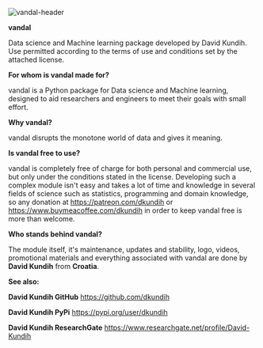![vandal-header](https://raw.githubusercontent.com/dkundih/vandal/main/.logistics/visforvandal.jpg)

**vandal** 

Data science and Machine learning package developed by David Kundih.
Use permitted according to the terms of use and conditions set by the attached license.

**For whom is vandal made for?**

vandal is a Python package for Data science and Machine learning, designed to aid researchers and engineers to meet their goals with small effort.

**Why vandal?**

vandal disrupts the monotone world of data and gives it meaning.

**Is vandal free to use?**

vandal is completely free of charge for both personal and commercial use, but only under the conditions stated in the license. Developing such a complex module isn't easy and takes a lot of time and knowledge in several fields of science such as statistics, programming and domain knowledge, so any donation at https://patreon.com/dkundih or https://www.buymeacoffee.com/dkundih in order to keep vandal free is more than welcome.

**Who stands behind vandal?**

The module itself, it's maintenance, updates and stability, logo, videos, promotional materials and everything associated with vandal are done by **David Kundih** from **Croatia**.

**See also:**

**David Kundih GitHub**
https://github.com/dkundih

**David Kundih PyPi**
https://pypi.org/user/dkundih

**David Kundih ResearchGate**
https://www.researchgate.net/profile/David-Kundih